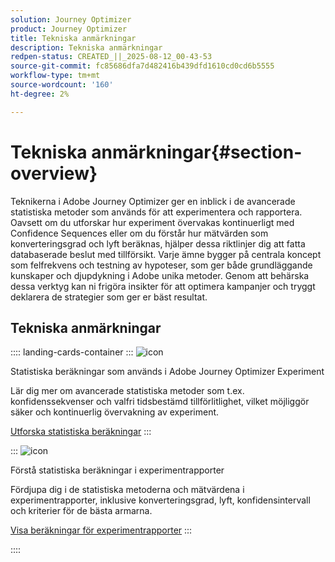```yaml
---
solution: Journey Optimizer
product: Journey Optimizer
title: Tekniska anmärkningar
description: Tekniska anmärkningar
redpen-status: CREATED_||_2025-08-12_00-43-53
source-git-commit: fc85686dfa7d482416b439dfd1610cd0cd6b5555
workflow-type: tm+mt
source-wordcount: '160'
ht-degree: 2%

---
```



# Tekniska anmärkningar{#section-overview}

Teknikerna i Adobe Journey Optimizer ger en inblick i de avancerade statistiska metoder som används för att experimentera och rapportera. Oavsett om du utforskar hur experiment övervakas kontinuerligt med Confidence Sequences eller om du förstår hur mätvärden som konverteringsgrad och lyft beräknas, hjälper dessa riktlinjer dig att fatta databaserade beslut med tillförsikt. Varje ämne bygger på centrala koncept som felfrekvens och testning av hypoteser, som ger både grundläggande kunskaper och djupdykning i Adobe unika metoder. Genom att behärska dessa verktyg kan ni frigöra insikter för att optimera kampanjer och tryggt deklarera de strategier som ger er bäst resultat.

## Tekniska anmärkningar

:::: landing-cards-container
:::
![icon](https://cdn.experienceleague.adobe.com/icons/book.svg)

Statistiska beräkningar som används i Adobe Journey Optimizer Experiment

Lär dig mer om avancerade statistiska metoder som t.ex. konfidenssekvenser och valfri tidsbestämd tillförlitlighet, vilket möjliggör säker och kontinuerlig övervakning av experiment.

[Utforska statistiska beräkningar](../using/content-management/experiment-calculations.md)
:::

:::
![icon](https://cdn.experienceleague.adobe.com/icons/chart-line.svg)

Förstå statistiska beräkningar i experimentrapporter

Fördjupa dig i de statistiska metoderna och mätvärdena i experimentrapporter, inklusive konverteringsgrad, lyft, konfidensintervall och kriterier för de bästa armarna.

[Visa beräkningar för experimentrapporter](../using/content-management/experiment-report-calculations.md)
:::

::::
